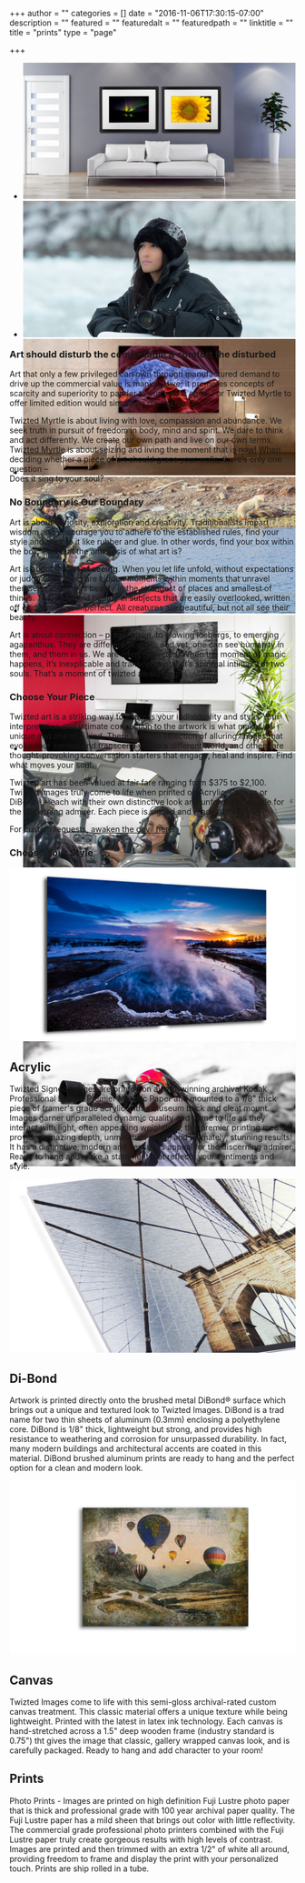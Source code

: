 +++
author = ""
categories = []
date = "2016-11-06T17:30:15-07:00"
description = ""
featured = ""
featuredalt = ""
featuredpath = ""
linktitle = ""
title = "prints"
type = "page"

+++
<article>
    <section class="section">
        <div class="container-fullwidth">
        <div class="row">
          <div class="col-md-12">
            <div class="flexslider" data-flex-directions="hide" data-flex-controlsposition="inside" id="about-slider" data-flex-animation="fade" style="height:480px;">
              <ul class="slides">
                <li data-slotamount="5" data-saveperformance="on" data-title="Intro Slide">
                    <img src="/img/twiztedmyrtle/print-buying.jpg">
                </li>
                <li data-slotamount="5" data-saveperformance="on" data-title="Intro Slide">
                    <img src="/img/twiztedmyrtle/prints4.jpg">
                </li>
                <li data-slotamount="5" data-saveperformance="on" data-title="Intro Slide">
                    <img src="/img/twiztedmyrtle/prints5.jpg">
                </li>
                <li>
                  <img src="/img/twiztedmyrtle/prints2.jpg">
                </li>
                <li data-slotamount="5" data-saveperformance="on" data-title="Intro Slide">
                    <img src="/img/twiztedmyrtle/prints6.jpg">
                </li>
                <li data-slotamount="5" data-saveperformance="on" data-title="Intro Slide">
                    <img src="/img/twiztedmyrtle/prints3.jpg">
                </li>
                <li data-slotamount="5" data-saveperformance="on" data-title="Intro Slide">
                    <img src="/img/twiztedmyrtle/prints7.jpg">
                </li>
                <li data-slotamount="5" data-saveperformance="on" data-title="Intro Slide">
                    <img src="/img/twiztedmyrtle/prints1.jpg">
                </li>
              </ul>
            </div>
          </div>
        </div>
      </div>
    </section>
    <section class="section">
        <div class="divider-wrapper">
            <div class="visible-xs element-height-60"></div>
            <div class="visible-sm element-height-60"></div>
            <div class="visible-md element-height-60"></div>
            <div class="visible-lg element-height-60"></div>
        </div>
        <div class="container">
            <div class="row">
                <div class="col-md-10 col-md-offset-1">
                    <div class="col-text-1 element-top-20 element-bottom-20 os-animation" data-os-animation="fadeInUp" data-os-animation-delay="0.1s">
                        <h1 class="super text-italic">Art should disturb the comfortable & comfort the disturbed</h1> </div>
                    <div class="col-text-1 element-top-20 element-bottom-20 os-animation" data-os-animation="fadeInUp" data-os-animation-delay="0.1s">
                    </div>
                </div>
                <div class="col-md-8 element-top-20 col-md-offset-2">
                    <p class="lead os-animation" data-os-animation="fadeIn" data-os-animation-delay="0.3s">Art that only a few privileged can own through manufactured demand to drive up the commercial value is manipulative; it promotes concepts of scarcity and superiority to pander to our fragile egos. For Twizted Myrtle to offer limited edition would simply be disingenuous.
                    </p>
                    <p class="lead os-animation" data-os-animation="fadeIn" data-os-animation-delay="0.3s">Twizted Myrtle is about living with love, compassion and abundance. We seek truth in pursuit of freedom in body, mind and spirit. We dare to think and act differently. We create our own path and live on our own terms. Twizted Myrtle is about seizing and living the moment that is now! When deciding whether a piece of art should grace your walls, there’s only one question – <br>Does it sing to your soul?
                    </p>
                </div>
            </div>
        </div>
        <div class="divider-wrapper">
            <div class="visible-xs element-height-60"></div>
            <div class="visible-sm element-height-60"></div>
            <div class="visible-md element-height-60"></div>
            <div class="visible-lg element-height-60"></div>
        </div>
    </section>
    <section class="section tilt">
        <div class="background-media" style="background-image: url('/img/twiztedmyrtle/twizted-pattern.png'); background-repeat:no-repeat; background-size:cover; background-attachment:fixed; background-position: 50% 0%;" data-start="background-position: 50% -31px"
        data-0-top-bottom="background-position: 50% 50px"></div>
        <div class="background-overlay" style="background-color: rgba(200,188,182,0.8);"></div>
        <div class="circle-container tilt-back">
            <div class="row">
                <div class="col-md-12">
                    <h1 class="text-center element-top-120 element-bottom-30 text-light super">No Boundary is Our Boundary</h1> </div>
            </div>
            <div class="row">
                <div class="col-md-8 col-md-offset-2">
                    <div class="col-text-1 element-bottom-20 os-animation" data-os-animation="fadeInUp" data-os-animation-delay="0.1s">
                    </div>
                    <p class="lead os-animation" data-os-animation="fadeIn" data-os-animation-delay="0.3s">Art is about curiosity, exploration and creativity. Traditionalists impart wisdom and encourage you to adhere to the established rules, find your style and stick to it like rubber and glue. In other words, find your box within the box. Isn’t that the antithesis of what art is?
                    </p>
                    <p class="element-bottom-30 lead class="lead os-animation" data-os-animation="fadeIn" data-os-animation-delay="0.3s"">Art is about the <strong>art of seeing</strong>. When you let life unfold, without expectations or judgments, there are hidden moments within moments that unravel themselves. There is beauty in the strangest of places and smallest of things. There’s untold beauty in subjects that are easily overlooked, written off or deemed as imperfect. All creatures are beautiful, but not all see their beauty. </p>
                    <p class="lead os-animation" data-os-animation="fadeIn" data-os-animation-delay="0.3s">Art is about connection – primal bison, to glowing icebergs, to emerging agapanthus. They are different from us, and yet, one can see humanity in them, and them in us. We are interconnected. When the moment of magic happens, it’s inexplicable and transcendental. It’s spiritual intimacy of two souls. That’s a moment of twizted awakening! </p>
                </div>
            </div>
        </div>
    </section>
    <section>
        <div class="divider-wrapper">
            <div class="visible-xs element-height-80"></div>
            <div class="visible-sm element-height-80"></div>
            <div class="visible-md element-height-80"></div>
            <div class="visible-lg element-height-80"></div>
        </div>
        <div class="row">
            <!-- <div class="col-md-4">
                <img src="/img/twiztedmyrtle/pricing-1.png" alt="">
            </div> -->
            <div class="col-md-8 col-md-offset-2">
                <div class="col-text-1 element-top-20 element-bottom-20 os-animation" data-os-animation="fadeInUp" data-os-animation-delay="0.1s">
                    <!-- <h1 class="super text-italic">Open Edition Collection</h1> </div> -->
                <div class="col-text-1 element-top-20 element-bottom-20 os-animation" data-os-animation="fadeInUp" data-os-animation-delay="0.1s">
                </div>
                <h1 class="text-center element-top-120 element-bottom-30 super">Choose Your Piece</h1>
                <p class="lead os-animation" data-os-animation="fadeIn" data-os-animation-delay="0.3s">Twizted art is a striking way to express your individuality and style. Your interpretation and intimate connection to the artwork is what makes it unique and one of a kind. There’s a wide selection of alluring images that evoke your senses and transcend you to a different world, and others are thought-provoking conversation starters that engage, heal and inspire. Find what moves your soul.
                </p>
                <p class="lead os-animation" data-os-animation="fadeIn" data-os-animation-delay="0.3s">Twizted art has been valued at fair fare ranging from $375 to $2,100. Twizted Images truly come to life when printed on Acrylic, Canvas or DiBond® – each with their own distinctive look and unforgettable style for the discerning admirer. Each piece is signed and ready to hang!
                </p>
                <p class="lead os-animation" data-os-animation="fadeIn" data-os-animation-delay="0.3s">
                    For custom requests, <a href="/contact.html">awaken the devil here</a>.
                </p>
            </div>
            </div>
            <div class="row">
                <div class="col-md-8 col-md-offset-2">
                    <div class="col-text-1 element-top-20 element-bottom-20 os-animation" data-os-animation="fadeInUp" data-os-animation-delay="0.1s">
                        <!-- <h1 class="super text-italic">Limited Edition Collection</h1> </div> -->
                    <div class="col-text-1 element-top-20 element-bottom-20 os-animation" data-os-animation="fadeInUp" data-os-animation-delay="0.1s">
                    </div>
                    <h1 class="text-center element-top-120 element-bottom-30 super">Choose Your Style</h1>
                    <img src="/img/twiztedmyrtle/print-big.jpg" alt="">
                    <h2>Acrylic</h2>
                    <p class="" data-os-animation="fadeIn" data-os-animation-delay="0.3s">
                       Twizted Signed Images are printed on award-winning archival Kodak Professional Endura Premier Metallic Paper and mounted to a 1/8" thick piece of framer's grade acrylic with a museum back and cleat mount. Images garner unparalleled dynamic quality and come to life as they interact with light, often appearing weightless; this premier printing medium provides amazing depth, unmatched detail, and ultimately, stunning results! It has a distinctive, modern and sensuous appeal for the discerning admirer. Ready to hang and make a statement that reflects your sentiments and style.
                    </p>
                    <img src="/img/twiztedmyrtle/Dibond.jpg" alt="">
                    <h2>Di-Bond</h2>
                    <p class="" data-os-animation="fadeIn" data-os-animation-delay="0.3s">
                        Artwork is printed directly onto the brushed metal DiBond&#174; surface which brings out a unique and textured look to Twizted Images. DiBond is a trad name for two thin sheets of aluminum (0.3mm) enclosing a polyethylene core. DiBond is 1/8" thick, lightweight but strong, and provides high resistance to weathering and corrosion for unsurpassed durability. In fact, many modern buildings and architectural accents are coated in this material. DiBond brushed aluminum prints are ready to hang and the perfect option for a clean and modern look.
                    </p>
                    <img src="/img/twiztedmyrtle/canvas.jpg" alt="">
                    <h2>Canvas</h2>
                    <p class="" data-os-animation="fadeIn" data-os-animation-delay="0.3s">
                        Twizted Images come to life with this semi-gloss archival-rated custom canvas treatment. This classic material offers a unique texture while being lightweight. Printed with the latest in latex ink technology. Each canvas is hand-stretched across a 1.5" deep wooden frame (industry standard is 0.75") tht gives the image that classic, gallery wrapped canvas look, and is carefully packaged. Ready to hang and add character to your room!
                    </p>
                    <h2>Prints</h2>
                    <p class=" element-bottom-70" data-os-animation="fadeIn" data-os-animation-delay="0.3s">
                        Photo Prints - Images are printed on high definition Fuji Lustre photo paper that is thick and professional grade with 100 year archival paper quality. The Fuji Lustre paper has a mild sheen that brings out color with little reflectivity. The commercial grade professional photo printers combined with the Fuji Lustre paper truly create gorgeous results with high levels of contrast. Images are printed and then trimmed with an extra 1/2" of white all around, providing freedom to frame and display the print with your personalized touch. Prints are ship rolled in a tube.
                    </p>
                </div>
            </div>
            <div class="divider-wrapper">
                <div class="visible-xs element-height-60"></div>
                <div class="visible-sm element-height-60"></div>
                <div class="visible-md element-height-60"></div>
                <div class="visible-lg element-height-60"></div>
            </div>
    </section>
</article>
